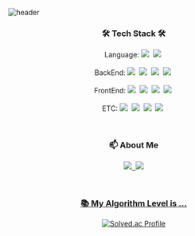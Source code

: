 
![header](https://capsule-render.vercel.app/api?type=waving&color=f7a907&height=250&section=header&text=CarrotBat410%20&fontSize=90&fontColor=08012e)


<h3 align="center"> 🛠️ Tech Stack 🛠️</h3>

<p align="center">
  Language:
  <img src="https://img.shields.io/badge/Java-007396?style=flat-square&logo=JAVA&logoColor=white"/></a>&nbsp 
  <img src="https://img.shields.io/badge/JavaScript-F7DF1E?style=flat-square&logo=JavaScript&logoColor=white"/></a>&nbsp 
  <br><br>
  BackEnd: 
  <img src="https://img.shields.io/badge/Spring Boot-6DB33F?style=flat-square&logo=Spring Boot&logoColor=white"/></a>&nbsp 
  <img src="https://img.shields.io/badge/Node.js-6DB33F?style=flat-square&logo=Node.js&logoColor=white"/></a>&nbsp 
  <img src="https://img.shields.io/badge/NGINX-white?style=flat-square&logo=NGINX&logoColor=009639"/></a>&nbsp
  <img src="https://img.shields.io/badge/MySQL-4479A1?style=flat-square&logo=MySQL&logoColor=white"/></a>&nbsp
  <br><br>
  FrontEnd: 
  <img src="https://img.shields.io/badge/HTML5-E34F26?style=flat-square&logo=HTML5&logoColor=white"/></a>&nbsp 
  <img src="https://img.shields.io/badge/CSS-1572B6?style=flat-square&logo=CSS3&logoColor=white"/></a>&nbsp
  <img src="https://img.shields.io/badge/react-87624B?style=flat-square&logo=react&logoColor=61DAFB"/></a>&nbsp
  <img src="https://img.shields.io/badge/Next.js-black?style=flat-square&logo=Next.js&logoColor=white"/></a>&nbsp
  <br><br>
  ETC: 
  <img src="https://img.shields.io/badge/Ubuntu-white?style=flat-square&logo=Ubuntu&logoColor=2496ED"/></a>&nbsp 
  <img src="https://img.shields.io/badge/Docker-white?style=flat-square&logo=Docker&logoColor=3232FF"/></a>&nbsp 
  <img src="https://img.shields.io/badge/GitHub Actions-white?style=flat-square&logo=GitHub Actions&logoColor=2088FF"/></a>&nbsp 
  <img src="https://img.shields.io/badge/Amazon AWS(EC2, RDS, S3, CodeDeploy)-353E47?style=flat-square&logo=Amazon&logoColor=FF9900"/></a>&nbsp 
</p>
<br>

<h3 align="center"> 📫 About Me</h3>
<p align="center">
  <a href="https://velog.io/@carrotbat410/posts"><img src="https://img.shields.io/badge/-TechBlog-brightgreen">&nbsp
  <a href="mailto:carrotbat410@gmail.com"><img src="https://img.shields.io/badge/-Gmail-critical"><br>
</p>
<br>

<h3 align="center"> 📚 My Algorithm Level is ...</h3>
<p align="center">
  <a href="https://solved.ac/carrotbat410/">
    <img src="http://mazassumnida.wtf/api/v2/generate_badge?boj=carrotbat410" alt="Solved.ac Profile">
  </a>
</p>
